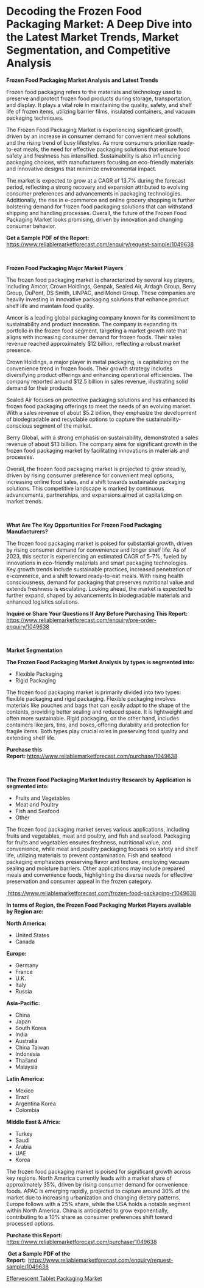<p><h1>Decoding the Frozen Food Packaging Market: A Deep Dive into the Latest Market Trends, Market Segmentation, and Competitive Analysis</h1></p><p><strong>Frozen Food Packaging Market Analysis and Latest Trends</strong></p>
<p><p>Frozen food packaging refers to the materials and technology used to preserve and protect frozen food products during storage, transportation, and display. It plays a vital role in maintaining the quality, safety, and shelf life of frozen items, utilizing barrier films, insulated containers, and vacuum packaging techniques. </p><p>The Frozen Food Packaging Market is experiencing significant growth, driven by an increase in consumer demand for convenient meal solutions and the rising trend of busy lifestyles. As more consumers prioritize ready-to-eat meals, the need for effective packaging solutions that ensure food safety and freshness has intensified. Sustainability is also influencing packaging choices, with manufacturers focusing on eco-friendly materials and innovative designs that minimize environmental impact. </p><p>The market is expected to grow at a CAGR of 13.7% during the forecast period, reflecting a strong recovery and expansion attributed to evolving consumer preferences and advancements in packaging technologies. Additionally, the rise in e-commerce and online grocery shopping is further bolstering demand for frozen food packaging solutions that can withstand shipping and handling processes. Overall, the future of the Frozen Food Packaging Market looks promising, driven by innovation and changing consumer behavior.</p></p>
<p><strong>Get a Sample PDF of the Report:&nbsp;</strong> <a href="https://www.reliablemarketforecast.com/enquiry/request-sample/1049638?utm_campaign=3252&utm_medium=2&utm_source=Github&utm_content=ia&utm_term=08032025&utm_id=frozen-food-packaging">https://www.reliablemarketforecast.com/enquiry/request-sample/1049638</a></p>
<p>&nbsp;</p>
<p><strong>Frozen Food Packaging Major Market Players</strong></p>
<p><p>The frozen food packaging market is characterized by several key players, including Amcor, Crown Holdings, Genpak, Sealed Air, Ardagh Group, Berry Group, DuPont, DS Smith, LINPAC, and Mondi Group. These companies are heavily investing in innovative packaging solutions that enhance product shelf life and maintain food quality.</p><p>Amcor is a leading global packaging company known for its commitment to sustainability and product innovation. The company is expanding its portfolio in the frozen food segment, targeting a market growth rate that aligns with increasing consumer demand for frozen foods. Their sales revenue reached approximately $12 billion, reflecting a robust market presence.</p><p>Crown Holdings, a major player in metal packaging, is capitalizing on the convenience trend in frozen foods. Their growth strategy includes diversifying product offerings and enhancing operational efficiencies. The company reported around $12.5 billion in sales revenue, illustrating solid demand for their products.</p><p>Sealed Air focuses on protective packaging solutions and has enhanced its frozen food packaging offerings to meet the needs of an evolving market. With a sales revenue of about $5.2 billion, they emphasize the development of biodegradable and recyclable options to capture the sustainability-conscious segment of the market.</p><p>Berry Global, with a strong emphasis on sustainability, demonstrated a sales revenue of about $13 billion. The company aims for significant growth in the frozen food packaging market by facilitating innovations in materials and processes.</p><p>Overall, the frozen food packaging market is projected to grow steadily, driven by rising consumer preference for convenient meal options, increasing online food sales, and a shift towards sustainable packaging solutions. This competitive landscape is marked by continuous advancements, partnerships, and expansions aimed at capitalizing on market trends.</p></p>
<p>&nbsp;</p>
<p><strong>What Are The Key Opportunities For Frozen Food Packaging Manufacturers?</strong></p>
<p><p>The frozen food packaging market is poised for substantial growth, driven by rising consumer demand for convenience and longer shelf life. As of 2023, this sector is experiencing an estimated CAGR of 5-7%, fueled by innovations in eco-friendly materials and smart packaging technologies. Key growth trends include sustainable practices, increased penetration of e-commerce, and a shift toward ready-to-eat meals. With rising health consciousness, demand for packaging that preserves nutritional value and extends freshness is escalating. Looking ahead, the market is expected to further expand, shaped by advancements in biodegradable materials and enhanced logistics solutions.</p></p>
<p><strong>Inquire or Share Your Questions If Any Before Purchasing This Report:</strong> <a href="https://www.reliablemarketforecast.com/enquiry/pre-order-enquiry/1049638?utm_campaign=3252&utm_medium=2&utm_source=Github&utm_content=ia&utm_term=08032025&utm_id=frozen-food-packaging">https://www.reliablemarketforecast.com/enquiry/pre-order-enquiry/1049638</a></p>
<p>&nbsp;</p>
<p><strong>Market Segmentation</strong></p>
<p><strong>The Frozen Food Packaging Market Analysis by types is segmented into:</strong></p>
<p><ul><li>Flexible Packaging</li><li>Rigid Packaging</li></ul></p>
<p><p>The frozen food packaging market is primarily divided into two types: flexible packaging and rigid packaging. Flexible packaging involves materials like pouches and bags that can easily adapt to the shape of the contents, providing better sealing and reduced space. It is lightweight and often more sustainable. Rigid packaging, on the other hand, includes containers like jars, tins, and boxes, offering durability and protection for fragile items. Both types play crucial roles in preserving food quality and extending shelf life.</p></p>
<p><strong>Purchase this Report:&nbsp;</strong><a href="https://www.reliablemarketforecast.com/purchase/1049638?utm_campaign=3252&utm_medium=2&utm_source=Github&utm_content=ia&utm_term=08032025&utm_id=frozen-food-packaging">https://www.reliablemarketforecast.com/purchase/1049638</a></p>
<p>&nbsp;</p>
<p><strong>The Frozen Food Packaging Market Industry Research by Application is segmented into:</strong></p>
<p><ul><li>Fruits and Vegetables</li><li>Meat and Poultry</li><li>Fish and Seafood</li><li>Other</li></ul></p>
<p><p>The frozen food packaging market serves various applications, including fruits and vegetables, meat and poultry, and fish and seafood. Packaging for fruits and vegetables ensures freshness, nutritional value, and convenience, while meat and poultry packaging focuses on safety and shelf life, utilizing materials to prevent contamination. Fish and seafood packaging emphasizes preserving flavor and texture, employing vacuum sealing and moisture barriers. Other applications may include prepared meals and convenience foods, highlighting the diverse needs for effective preservation and consumer appeal in the frozen category.</p></p>
<p><a href="https://www.reliablemarketforecast.com/frozen-food-packaging-r1049638?utm_campaign=3252&utm_medium=2&utm_source=Github&utm_content=ia&utm_term=08032025&utm_id=frozen-food-packaging">&nbsp;https://www.reliablemarketforecast.com/frozen-food-packaging-r1049638</a></p>
<p><strong>In terms of Region, the Frozen Food Packaging Market Players available by Region are:</strong></p>
<p>
    <p> <strong> North America: </strong>
        <ul>
            <li>United States</li>
            <li>Canada</li>
        </ul>
        </p> 
    <p> <strong> Europe: </strong>
        <ul>
            <li>Germany</li>
            <li>France</li>
            <li>U.K.</li>
            <li>Italy</li>
            <li>Russia</li>
        </ul>
        </p> 
    <p> <strong> Asia-Pacific: </strong>
        <ul>
            <li>China</li>
            <li>Japan</li>
            <li>South Korea</li>
            <li>India</li>
            <li>Australia</li>
            <li>China Taiwan</li>
            <li>Indonesia</li>
            <li>Thailand</li>
            <li>Malaysia</li>
        </ul>
        </p> 
    <p> <strong> Latin America: </strong>
        <ul>
            <li>Mexico</li>
            <li>Brazil</li>
            <li>Argentina Korea</li>
            <li>Colombia</li>
        </ul>
        </p> 
    <p> <strong> Middle East & Africa: </strong>
        <ul>
            <li>Turkey</li>
            <li>Saudi</li>
            <li>Arabia</li>
            <li>UAE</li>
            <li>Korea</li>
        </ul>
    </p>
    </p>
<p><p>The frozen food packaging market is poised for significant growth across key regions. North America currently leads with a market share of approximately 35%, driven by rising consumer demand for convenience foods. APAC is emerging rapidly, projected to capture around 30% of the market due to increasing urbanization and changing dietary patterns. Europe follows with a 25% share, while the USA holds a notable segment within North America. China is anticipated to grow exponentially, contributing to a 10% share as consumer preferences shift toward processed options.</p></p>
<p><strong>Purchase this Report: </strong><a href="https://www.reliablemarketforecast.com/purchase/1049638?utm_campaign=3252&utm_medium=2&utm_source=Github&utm_content=ia&utm_term=08032025&utm_id=frozen-food-packaging">https://www.reliablemarketforecast.com/purchase/1049638</a></p>
<p>&nbsp;<strong>Get a Sample PDF of the Report:&nbsp;&nbsp;</strong><a href="https://www.reliablemarketforecast.com/enquiry/request-sample/1049638?utm_campaign=3252&utm_medium=2&utm_source=Github&utm_content=ia&utm_term=08032025&utm_id=frozen-food-packaging">https://www.reliablemarketforecast.com/enquiry/request-sample/1049638</a></p>
<p><strong></strong></p>
<p><p><a href="https://github.com/nacrehuipie/Market-Research-Report-List-1/blob/main/effervescent-tablet-packaging-market.md?utm_campaign=3252&utm_medium=2&utm_source=Github&utm_content=ia&utm_term=08032025&utm_id=frozen-food-packaging">Effervescent Tablet Packaging Market</a></p></p>